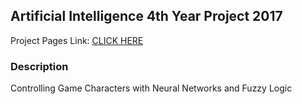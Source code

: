 ## Artificial Intelligence 4th Year Project 2017

Project Pages Link: [CLICK HERE](https://underdev.github.io/Ai_Project/)

### Description
Controlling Game Characters with Neural Networks and Fuzzy Logic
